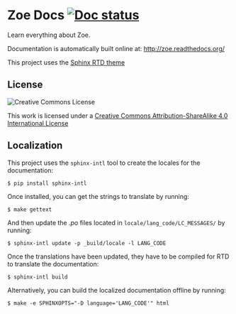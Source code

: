 # Zoe Docs [![Doc status](https://readthedocs.org/projects/zoe/badge/?version=latest)](http://zoe.readthedocs.org/en/latest/)

Learn everything about Zoe.

Documentation is automatically built online at: http://zoe.readthedocs.org/

This project uses the [Sphinx RTD theme](https://github.com/snide/sphinx_rtd_theme)

License
-------

![Creative Commons License](https://i.creativecommons.org/l/by-sa/4.0/88x31.png)

This work is licensed under a [Creative Commons Attribution-ShareAlike 4.0 International License](http://creativecommons.org/licenses/by-sa/4.0/)

Localization
------------

This project uses the `sphinx-intl` tool to create the locales for the documentation:

```
$ pip install sphinx-intl
```

Once installed, you can get the strings to translate by running:

```
$ make gettext
```

And then update the *.po* files located in `locale/lang_code/LC_MESSAGES/` by running:

```
$ sphinx-intl update -p _build/locale -l LANG_CODE
```

Once the translations have been updated, they have to be compiled for RTD to translate the documentation:

```
$ sphinx-intl build
```

Alternatively, you can build the localized documentation offline by running:

```
$ make -e SPHINXOPTS="-D language='LANG_CODE'" html
```
